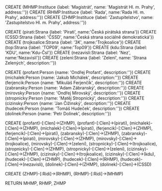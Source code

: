 

CREATE (MHMP:Instituce {label: 'Magistrát', name: 'Magistrát Hl. m. Prahy', address:''})
CREATE (RHMP:Instituce {label: 'Rada', name:'Rada Hl. m. Prahy', address:''})
CREATE (ZHMP:Instituce {label: 'Zastupitelstvo', name: 'Zastupitelstvo Hl. m. Prahy', address:''})

CREATE (pirati:Strana {label: 'Pirati', name:'Česká pirátská strana'})
CREATE (CSSD:Strana {label: 'ČSSD', name:'Česká strana sociálně demokratická'})
CREATE (trojkoalice:Strana {label: '3K', name:'Trojkoalice'})
CREATE (top:Strana {label: 'TOP09', name:'Top09'})
CREATE (kdu:Strana {label: 'KDU', name:'Kdu-Čsl'})
CREATE (nezavisli:Strana {label: 'Nez', name:'Nezavislí'})
CREATE (zeleni:Strana {label: 'Zelení', name: 'Strana Zelených', description:''})

CREATE (profant:Person {name: 'Ondřej Profant', description:''})
CREATE (michalek:Person {name: 'Jakub Michálek', description:''})
CREATE (ferjencik:Person {name: 'Mikuláš Ferjenčík', description:''})
CREATE (zabransky:Person {name: 'Adam Zábranský', description:''})
CREATE (mirovsky:Person {name: 'Ondřej Mirovský', description:''})
CREATE (stropnicky:Person {name: 'Matěj Stropnický', description:''})
CREATE (cizinsky:Person {name: 'Jan Čižinský', description:''})
CREATE (hudecek:Person {name: 'Tomáš Hudeček', description:''})
CREATE (dolinek:Person {name: 'Petr Dolinek', description:''})


CREATE
	(profant)-[:Clen]->(ZHMP),
	(profant)-[:Clen]->(pirati),
	(michalek)-[:Clen]->(ZHMP),
	(michalek)-[:Clen]->(pirati),
	(ferjencik)-[:Clen]->(ZHMP),
	(ferjencik)-[:Clen]->(pirati),
	(zabransky)-[:Clen]->(ZHMP),
	(zabransky)-[:Clen]->(pirati),
	(mirovsky)-[:Clen]->(ZHMP),
	(mirovsky)-[:Clen]->(trojkoalice),
	(mirovsky)-[:Clen]->(zeleni),
	(stropnicky)-[:Clen]->(trojkoalice),
	(stropnicky)-[:Clen]->(ZHMP),
	(stropnicky)-[:Clen]->(zeleni),
	(cizinsky)-[:Clen]->(ZHMP),
	(cizinsky)-[:Clen]->(trojkoalice),
	(cizinsky)-[:Clen]->(kdu),
	(hudecek)-[:Clen]->(ZHMP),
	(hudecek)-[:Clen]->(RHMP),
	(hudecek)-[:Clen]->(nezavisli),
	(dolinek)-[:Clen]->(ZHMP),
	(dolinek)-[:Clen]->(CSSD)

CREATE
	(ZHMP)-[:Ridi]->(RHMP),
	(RHMP)-[:Ridi]->(MHMP)

RETURN MHMP, RHMP, ZHMP

